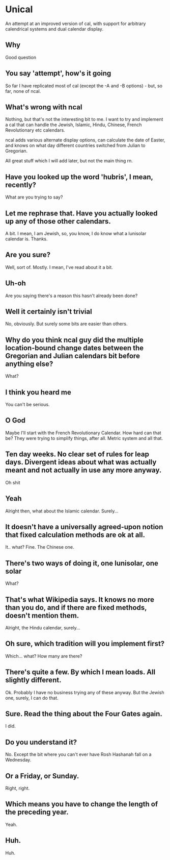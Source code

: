 # Unical

An attempt at an improved version of cal, with support for arbitrary
calendrical systems and dual calendar display.

## Why

Good question

## You say 'attempt', how's it going

So far I have replicated most of cal (except the -A and -B options) - but, so
far, none of ncal.

## What's wrong with ncal

Nothing, but that's not the interesting bit to me. I want to try and implement
a cal that can handle the Jewish, Islamic, Hindu, Chinese, French Revolutionary
etc calendars.

ncal adds various alternate display options, can calculate the date of Easter,
and knows on what day different countries switched from Julian to Gregorian.

All great stuff which I will add later, but not the main thing rn.

## Have you looked up the word 'hubris', I mean, recently?

What are you trying to say?

## Let me rephrase that. Have you actually looked up any of those other calendars.

A bit. I mean, I am Jewish, so, you know, I do know what a lunisolar calendar is. Thanks.

## Are you sure?

Well, sort of. Mostly. I mean, I've read about it a bit.

## Uh-oh

Are you saying there's a reason this hasn't already been done?

## Well it certainly isn't trivial

No, obviously. But surely some bits are easier than others.

## Why do you think ncal guy did the multiple location-bound change dates between the Gregorian and Julian calendars bit before anything else?

What?

## I think you heard me

You can't be serious.

## O God

Maybe I'll start with the French Revolutionary Calendar. How hard can that be?
They were trying to simplify things, after all. Metric system and all that.

## Ten day weeks. No clear set of rules for leap days. Divergent ideas about what was actually meant and not actually in use any more anyway.

Oh shit

## Yeah

Alright then, what about the Islamic calendar. Surely...

## It doesn't have a universally agreed-upon notion that fixed calculation methods are ok at all.

It.. what? Fine. The Chinese one.

## There's two ways of doing it, one lunisolar, one solar

What?

## That's what Wikipedia says. It knows no more than you do, and if there are fixed methods, doesn't mention them.

Alright, the Hindu calendar, surely...

## Oh sure, which tradition will you implement first?

Which... what? How many are there?

## There's quite a few. By which I mean loads. All slightly different.

Ok. Probably I have no business trying any of these anyway. But the Jewish one,
surely, I can do that.

## Sure. Read the thing about the Four Gates again.

I did.

## Do you understand it?

No. Except the bit where you can't ever have Rosh Hashanah fall on a Wednesday.

## Or a Friday, or Sunday.

Right, right.

## Which means you have to change the length of the preceding year.

Yeah.

## Huh.

Huh.
